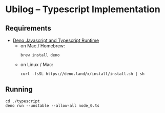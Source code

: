 # Ubilog – Typescript Implementation

## Requirements

- [Deno Javascript and Typescript Runtime](https://deno.land/)
  - on Mac / Homebrew:
    ```
    brew install deno
    ```
  - on Linux / Mac:
    ```
    curl -fsSL https://deno.land/x/install/install.sh | sh
    ```

## Running

```
cd ./typescript
deno run --unstable --allow-all node_0.ts
```
